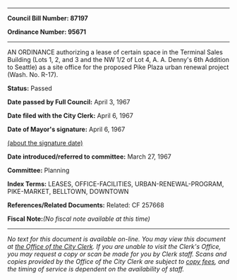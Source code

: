 

********

**Council Bill Number: 87197**
   
**Ordinance Number: 95671**
********

 AN ORDINANCE authorizing a lease of certain space in the Terminal Sales Building (Lots 1, 2, and 3 and the NW 1/2 of Lot 4, A. A. Denny's 6th Addition to Seattle) as a site office for the proposed Pike Plaza urban renewal project (Wash. No. R-17).

**Status:** Passed
   
**Date passed by Full Council:** April 3, 1967
   
**Date filed with the City Clerk:** April 6, 1967
   
**Date of Mayor's signature:** April 6, 1967
   
[(about the signature date)](/~public/approvaldate.htm)
   
   
   
**Date introduced/referred to committee:** March 27, 1967
   
**Committee:** Planning
   
   
**Index Terms:** LEASES, OFFICE-FACILITIES, URBAN-RENEWAL-PROGRAM, PIKE-MARKET, BELLTOWN, DOWNTOWN

**References/Related Documents:** Related: CF 257668

**Fiscal Note:**_(No fiscal note available at this time)_
********

_No text for this document is available on-line. You may view this document at [the Office of the City Clerk](http://www.seattle.gov/leg/clerk/contactUs.htm). If you are unable to visit the Clerk's Office, you may request a copy or scan be made for you by Clerk staff. Scans and copies provided by the Office of the City Clerk are subject to [copy fees](http://clerk.seattle.gov/~public/clerkfees.htm), and the timing of service is dependent on the availability of staff._

